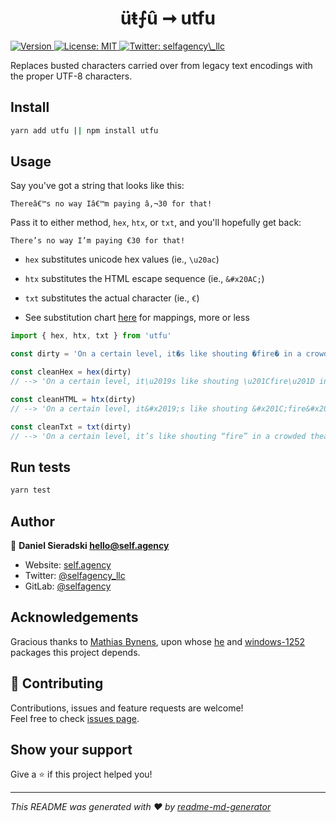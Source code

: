 <h1 align="center">üŧ⨍û ➞ utfu</h1>
<p>
  <a href="#">
    <img alt="Version" src="https://img.shields.io/badge/version-0.2.4-blue.svg?cacheSeconds=2592000" />
  </a>
  <a href="#" target="_blank">
    <img alt="License: MIT" src="https://img.shields.io/badge/License-MIT-yellow.svg" />
  </a>
  <a href="https://twitter.com/selfagency_llc" target="_blank">
    <img alt="Twitter: selfagency\_llc" src="https://img.shields.io/twitter/follow/selfagency_llc.svg?style=social" />
  </a>
</p>

Replaces busted characters carried over from legacy text encodings with the proper UTF-8 characters.

## Install

```sh
yarn add utfu || npm install utfu
```

## Usage

Say you've got a string that looks like this:

`Thereâ€™s no way Iâ€™m paying â‚¬30 for that!`

Pass it to either method, `hex`, `htx`, or `txt`, and you'll hopefully get back:

`There’s no way I’m paying €30 for that!`

- `hex` substitutes unicode hex values (ie., `\u20ac`)
- `htx` substitutes the HTML escape sequence (ie., `&#x20AC;`)
- `txt` substitutes the actual character (ie., `€`)

- See substitution chart [here](https://www.i18nqa.com/debug/utf8-debug.html) for mappings, more or less

```javascript
import { hex, htx, txt } from 'utfu'

const dirty = 'On a certain level, it�s like shouting �fire� in a crowded theater.'

const cleanHex = hex(dirty)
// --> 'On a certain level, it\u2019s like shouting \u201Cfire\u201D in a crowded theater.'

const cleanHTML = htx(dirty)
// --> 'On a certain level, it&#x2019;s like shouting &#x201C;fire&#x201D; in a crowded theater.'

const cleanTxt = txt(dirty)
// --> 'On a certain level, it’s like shouting “fire” in a crowded theater.'
```

## Run tests

```sh
yarn test
```

## Author

👤 **Daniel Sieradski <hello@self.agency>**

- Website: [self.agency](https://self.agency)
- Twitter: [@selfagency_llc](https://twitter.com/selfagency_llc)
- GitLab: [@selfagency](https://gitlab.com/selfagency)

## Acknowledgements

Gracious thanks to [Mathias Bynens](https://mathiasbynens.be/), upon whose [he](https://github.com/mathiasbynens/he) and [windows-1252](https://github.com/mathiasbynens/windows-1252) packages this project depends.

## 🤝 Contributing

Contributions, issues and feature requests are welcome!<br />Feel free to check [issues page](https://gitlab.com/selfagency/utfu/issues).

## Show your support

Give a ⭐️ if this project helped you!

---

_This README was generated with ❤️ by [readme-md-generator](https://github.com/kefranabg/readme-md-generator)_
